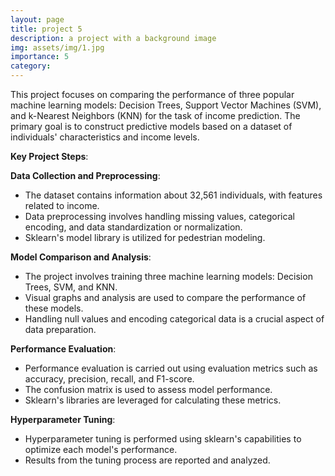 ```yaml
---
layout: page
title: project 5
description: a project with a background image
img: assets/img/1.jpg
importance: 5
category: 
---
```

This project focuses on comparing the performance of three popular machine learning models: Decision Trees, Support Vector Machines (SVM), and k-Nearest Neighbors (KNN) for the task of income prediction. The primary goal is to construct predictive models based on a dataset of individuals' characteristics and income levels.

**Key Project Steps**:

**Data Collection and Preprocessing**:
   - The dataset contains information about 32,561 individuals, with features related to income.
   - Data preprocessing involves handling missing values, categorical encoding, and data standardization or normalization.
   - Sklearn's model library is utilized for pedestrian modeling.

**Model Comparison and Analysis**:
   - The project involves training three machine learning models: Decision Trees, SVM, and KNN.
   - Visual graphs and analysis are used to compare the performance of these models.
   - Handling null values and encoding categorical data is a crucial aspect of data preparation.

**Performance Evaluation**:
   - Performance evaluation is carried out using evaluation metrics such as accuracy, precision, recall, and F1-score.
   - The confusion matrix is used to assess model performance.
   - Sklearn's libraries are leveraged for calculating these metrics.

**Hyperparameter Tuning**:
   - Hyperparameter tuning is performed using sklearn's capabilities to optimize each model's performance.
   - Results from the tuning process are reported and analyzed.

